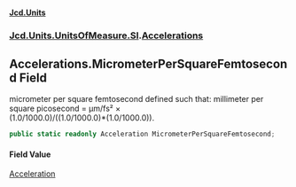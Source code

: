 #### [Jcd.Units](index.md 'index')
### [Jcd.Units.UnitsOfMeasure.SI](Jcd.Units.UnitsOfMeasure.SI.md 'Jcd.Units.UnitsOfMeasure.SI').[Accelerations](Accelerations.md 'Jcd.Units.UnitsOfMeasure.SI.Accelerations')

## Accelerations.MicrometerPerSquareFemtosecond Field

micrometer per square femtosecond defined such that: millimeter per square picosecond = μm/fs² ×  
(1.0/1000.0)/((1.0/1000.0)*(1.0/1000.0)).

```csharp
public static readonly Acceleration MicrometerPerSquareFemtosecond;
```

#### Field Value
[Acceleration](Acceleration.md 'Jcd.Units.UnitTypes.Acceleration')